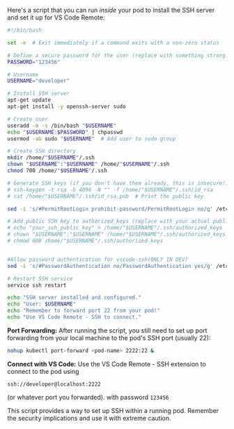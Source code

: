 Here's a script that you can run *inside* your pod to install the SSH server and set it up for VS Code Remote:

```bash
#!/bin/bash

set -e  # Exit immediately if a command exits with a non-zero status

# Define a secure password for the user (replace with something strong!)
PASSWORD="123456"

# Username
USERNAME="developer"

# Install SSH server
apt-get update
apt-get install -y openssh-server sudo

# Create user
useradd -m -s /bin/bash "$USERNAME"
echo "$USERNAME:$PASSWORD" | chpasswd
usermod -aG sudo "$USERNAME"  # Add user to sudo group

# Create SSH directory
mkdir /home/"$USERNAME"/.ssh
chown "$USERNAME":"$USERNAME" /home/"$USERNAME"/.ssh
chmod 700 /home/"$USERNAME"/.ssh

# Generate SSH keys (if you don't have them already, this is insecure!)
# ssh-keygen -t rsa -b 4096 -N "" -f /home/"$USERNAME"/.ssh/id_rsa
# cat /home/"$USERNAME"/.ssh/id_rsa.pub  # Print the public key

sed -i 's/#PermitRootLogin prohibit-password/PermitRootLogin no/g' /etc/ssh/sshd_config

# Add public SSH key to authorized_keys (replace with your actual public key)
# echo "your_ssh_public_key" > /home/"$USERNAME"/.ssh/authorized_keys  # REPLACE THIS
# chown "$USERNAME":"$USERNAME" /home/"$USERNAME"/.ssh/authorized_keys
# chmod 600 /home/"$USERNAME"/.ssh/authorized_keys


#Allow password authentication for vscode-ssh(ONLY IN DEV)
sed -i 's/#PasswordAuthentication no/PasswordAuthentication yes/g' /etc/ssh/sshd_config

# Restart SSH service
service ssh restart

echo "SSH server installed and configured."
echo "User: $USERNAME"
echo "Remember to forward port 22 from your pod!"
echo "Use VS Code Remote - SSH to connect."
```

**Port Forwarding:** After running the script, you still need to set up port forwarding from your local machine to the pod's SSH port (usually 22):
```bash
nohup kubectl port-forward <pod-name> 2222:22 &
```

**Connect with VS Code:**
Use the VS Code Remote - SSH extension to connect to the pod using
```
ssh://developer@localhost:2222
```
(or whatever port you forwarded).
with password `123456`

This script provides a way to set up SSH within a running pod. Remember the security implications and use it with extreme caution.
